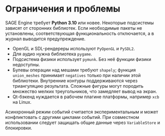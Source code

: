 # Ограничения и проблемы

SAGE Engine требует **Python 3.10** или новее. Некоторые подсистемы зависят от
сторонних библиотек. Если необходимые пакеты не установлены, соответствующая
функциональность отключается, а в журнал выводится предупреждение.

- OpenGL и SDL-рендереры используют `PyOpenGL` и `PySDL2`.
- Для аудио нужна библиотека `pygame`.
- Подсистема физики использует `pymunk`. Без неё функции физики недоступны.
- Булевы операции над мешами требуют `shapely`;
  функция ``union_meshes`` принимает ``negatives`` только при наличии
  этой библиотеки. Внутренние контуры поддерживаются через триангуляцию
  результата. Сложные фигуры могут породить множество мелких треугольников,
  что замедляет вывод на экран.
- Qt-бэкенд нуждается в рабочем плагине платформы, например `xcb` на Linux.

Асинхронный режим событий считается экспериментальным и может конфликтовать с
другими циклами событий. При совместном использовании следует защищать общие
данные через `VariableStore` и блокировки.
